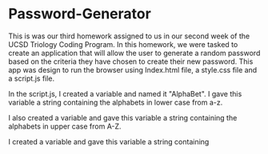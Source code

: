 # Password-Generator

This is was our third homework assigned to us in our second week of the UCSD Triology Coding Program. In this homework, we were tasked to create an application that will allow the user to generate a random password based on the criteria they have chosen to create their new password. This app was design to run the browser using Index.html file, a style.css file and a script.js file. 

In the script.js, I created a variable and named it "AlphaBet". I gave this variable a string containing the alphabets in lower case from a-z. 

I also created a variable and gave this variable a string containing the alphabets in upper case from A-Z. 

I created a variable and gave this variable a string containing 